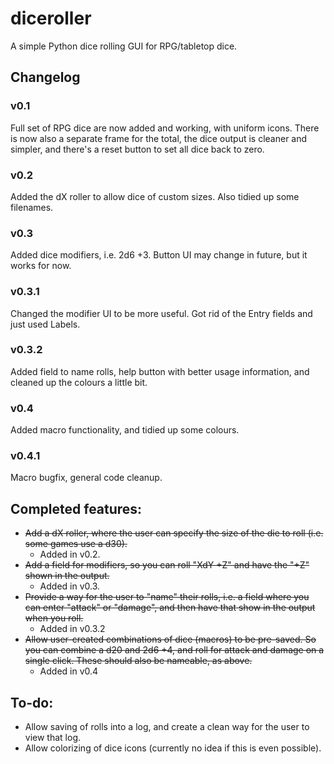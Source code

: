 # diceroller
A simple Python dice rolling GUI for RPG/tabletop dice.

## Changelog
### v0.1
Full set of RPG dice are now added and working, with uniform icons. There is now also a separate frame for the total, the dice output is cleaner and simpler, and there's a reset button to set all dice back to zero.

### v0.2
Added the dX roller to allow dice of custom sizes. Also tidied up some filenames.

### v0.3
Added dice modifiers, i.e. 2d6 +3. Button UI may change in future, but it works for now.

### v0.3.1
Changed the modifier UI to be more useful. Got rid of the Entry fields and just used Labels.

### v0.3.2
Added field to name rolls, help button with better usage information, and cleaned up the colours a little bit.

### v0.4
Added macro functionality, and tidied up some colours.

### v0.4.1
Macro bugfix, general code cleanup.

## Completed features:

 - ~~Add a dX roller, where the user can specify the size of the die to roll (i.e. some games use a d30).~~
	- Added in v0.2.
 - ~~Add a field for modifiers, so you can roll "XdY +Z" and have the "+Z" shown in the output.~~
	- Added in v0.3.
 - ~~Provide a way for the user to "name" their rolls, i.e. a field where you can enter "attack" or "damage", and then have that show in the output when you roll.~~
	- Added in v0.3.2
 - ~~Allow user-created combinations of dice (macros) to be pre-saved. So you can combine a d20 and 2d6 +4, and roll for attack and damage on a single click. These should also be nameable, as above.~~
	- Added in v0.4

## To-do:
 - Allow saving of rolls into a log, and create a clean way for the user to view that log.
 - Allow colorizing of dice icons (currently no idea if this is even possible).
